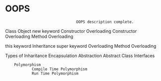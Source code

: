 # OOPS
                                    OOPS description complete.
Class
Object
        new keyword
Constructor
Overloading
        Constructor Overloading
        Method Overloading

this keyword
Inheritance
        super keyword
Overloading
        Method Overloading

Types of Inharitance
        Encapsulation
        Abstraction
                Abstract Class
                Interfaces

        Polymorphism
                Compile Time Polymorphism
                Run Time Polymorphism
